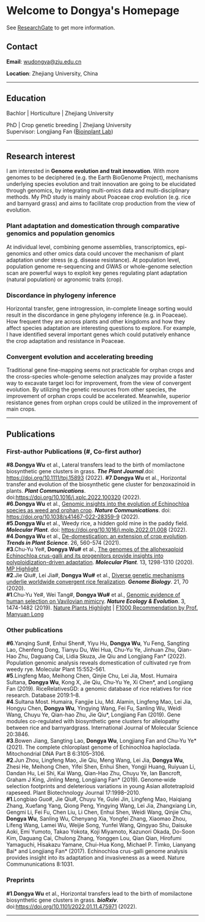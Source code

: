 # Welcome to Dongya's Homepage

See [ResearchGate](https://www.researchgate.net/profile/Dongya-Wu) to get more information.


## Contact

**Email**: wudongya@zju.edu.cn

**Location**: Zhejiang University, China

***
## Education
Bachlor | Horticulture | Zhejiang University  
  
PhD | Crop genetic breeding | Zhejiang University  
Supervisor: Longjiang Fan ([Bioinplant Lab](http://ibi.zju.edu.cn/bioinplant/))

***

## Research interest

I am interested in **Genome evolution and trait innovation**. With more genomes to be deciphered (e.g. the Earth BioGenome Project), mechanisms underlying species evolution and trait innovation are going to be elucidated through genomics, by integrating multi-omics data and multi-disciplinary methods. My PhD study is mainly about Poaceae crop evolution (e.g. rice and barnyard grass) and aims to facilitate crop production from the view of evolution.

### Plant adaptation and domestication through comparative genomics and population genomics
At individual level, combining genome assemblies, transcriptomics, epi-genomics and other omics data could uncover the mechanism of plant adaptation under stress (e.g. disease resistance). At population level, population genome re-sequencing and GWAS or whole-genome selection scan are powerful ways to exploit key genes regulating plant adaptation (natural population) or agronomic traits (crop).
### Discordance in phylogeny inference
  Horizontal transfer, gene introgression, in-complete lineage sorting would result in the discordance in gene phylogeny inference (e.g. in Poaceae). How frequent they are across plants and other kingdoms and how they affect species adaptation are interesting questions to explore. For example, I have identified several important genes which could putatively enhance the crop adaptation and resistance in Poaceae.
### Convergent evolution and accelerating breeding
  Traditional gene fine-mapping seems not practicable for orphan crops and the cross-species whole-genome selection analyzes may provide a faster way to excavate target loci for improvement, from the view of convergent evolution. By utilizing the genetic resources from other species, the improvement of orphan crops could be accelerated. Meanwhile, superior resistance genes from orphan crops could be utilized in the improvement of main crops.   
 
***

## Publications 
### First-author Publications (#, Co-first author)
**#8**.**Dongya Wu** et al., Lateral transfers lead to the birth of momilactone biosynthetic gene clusters in grass. ***The Plant Journal***.doi: https://doi.org/10.1111/tpj.15893 (2022).
**#7**.**Dongya Wu** et al., Horizontal transfer and evolution of the biosynthetic gene cluster for benzoxazinoid in plants. ***Plant Communications***. doi:https://doi.org/10.1016/j.xplc.2022.100320 (2022).  
**#6**.**Dongya Wu** et al., [Genomic insights into the evolution of Echinochloa species as weed and orphan crop](https://www.nature.com/articles/s41467-022-28359-9). ***Nature Communications***. doi: https://doi.org/10.1038/s41467-022-28359-9 (2022).  
**#5**.**Dongya Wu** et al., Weedy rice, a hidden gold mine in the paddy field. ***Molecular Plant***. doi: https://doi.org/10.1016/j.molp.2022.01.008 (2022).  
**#4**.**Dongya Wu** et al., [De-domestication: an extension of crop evolution](https://www.cell.com/trends/plant-science/fulltext/S1360-1385(21)00032-7). ***Trends in Plant Science***. 26, 560-574 (2021).  
**#3**.Chu-Yu Ye#, **Dongya Wu#** et al., [The genomes of the allohexaploid Echinochloa crus-galli and its progenitors provide insights into polyploidization-driven adaptation](https://www.cell.com/molecular-plant/fulltext/S1674-2052(20)30214-8). ***Molecular Plant***. 13, 1298-1310 (2020). [MP Highlight](https://www.sciencedirect.com/science/article/pii/S1674205220302987)  
**#2**.Jie Qiu#, Lei Jia#, **Dongya Wu#** et al., [Diverse genetic mechanisms underlie worldwide convergent rice feralization](https://genomebiology.biomedcentral.com/articles/10.1186/s13059-020-01980-x). ***Genome Biology***. 21, 70 (2020).  
**#1**.Chu-Yu Ye#, Wei Tang#, **Dongya Wu#** et al., [Genomic evidence of human selection on Vavilovian mimicry](https://www.nature.com/articles/s41559-019-0976-1). ***Nature Ecology & Evolution***. 3, 1474-1482 (2019). [Nature Plants Highlight](https://www.nature.com/articles/s41477-019-0557-y) | [F1000 Recommendation by Prof. Manyuan Long](https://facultyopinions.com/article/736618942)

### Other publications
**#6**.Yanqing Sun#, Enhui Shen#, Yiyu Hu, **Dongya Wu**, Yu Feng, Sangting Lao, Chenfeng Dong, Tianyu Du, Wei Hua, Chu-Yu Ye, Jinhuan Zhu, Qian-Hao Zhu, Daguang Cai, Lidia Skuza, Jie Qiu and Longjiang Fan* (2022). Population genomic analysis reveals domestication of cultivated rye from weedy rye. Molecular Plant 15:552–561.  
**#5**.Lingfeng Mao, Meihong Chen, Qinjie Chu, Lei Jia, Most. Humaira Sultana, **Dongya Wu**, Kong X, Jie Qiu, Chu-Yu Ye, Xi Chen*, and Longjiang Fan (2019). RiceRelativesGD: a genomic database of rice relatives for rice research. Database 2019:1–8.  
**#4**.Sultana Most. Humaira, Fangjie Liu, Md. Alamin, Lingfeng Mao, Lei Jia, Hongyu Chen, **Dongya Wu**, Yingying Wang, Fei Fu, Sanling Wu, Weidi Wang, Chuyu Ye, Qian-hao Zhu, Jie Qiu*, Longjiang Fan (2019). Gene modules co-regulated with biosynthetic gene clusters for allelopathy between rice and barnyardgrass. International Journal of Molecular Science 20:3846.  
**#3**.Bowen Jiang, Sangting Lao, **Dongya Wu**, Longjiang Fan and Chu-Yu Ye* (2021). The complete chloroplast genome of Echinochloa haploclada. Mitochondrial DNA Part B 6:3105–3106.  
**#2**.Jun Zhou, Lingfeng Mao, Jie Qiu, Meng Wang, Lei Jia, **Dongya Wu**, Zhesi He, Meihong Chen, Yifei Shen, Enhui Shen, Yongji Huang, Ruiyuan Li, Dandan Hu, Lei Shi, Kai Wang, Qian-Hao Zhu, Chuyu Ye, Ian Bancroft, Graham J King, Jinling Meng, Longjiang Fan* (2019). Genome‐wide selection footprints and deleterious variations in young Asian allotetraploid rapeseed. Plant Biotechnology Journal 17:1998–2010.  
**#1**.Longbiao Guo#, Jie Qiu#, Chuyu Ye, Gulei Jin, Lingfeng Mao, Haiqiang Zhang, Xuefang Yang, Qiong Peng, Yingying Wang, Lei Jia, Zhangxiang Lin, Gengmi Li, Fei Fu, Chen Liu, Li Chen, Enhui Shen, Weidi Wang, Qinjie Chu, **Dongya Wu**, Sanling Wu, Chenyang Xia, Yongfei Zhang, Xiaomao Zhou, Lifeng Wang, Lamei Wu, Weijie Song, Yunfei Wang, Qingyao Shu, Daisuke Aoki, Emi Yumoto, Takao Yokota, Koji Miyamoto, Kazunori Okada, Do-Soon Kim, Daguang Cai, Chulong Zhang, Yonggen Lou, Qian Qian, Hirofumi Yamaguchi, Hisakazu Yamane, Chui-Hua Kong, Michael P. Timko, Lianyang Bai* and Longjiang Fan* (2017). Echinochloa crus-galli genome analysis provides insight into its adaptation and invasiveness as a weed. Nature Commununications 8:1031.  

### Preprints
**#1**.**Dongya Wu** et al., Horizontal transfers lead to the birth of momilactone biosynthetic gene clusters in grass. ***bioRxiv***. doi:https://doi.org/10.1101/2022.01.11.475971 (2022). 


***
